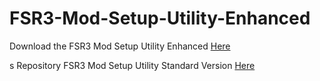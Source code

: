 # FSR3-Mod-Setup-Utility-Enhanced
Download the  FSR3 Mod Setup Utility Enhanced [Here](https://sharemods.com/vvpakhwl54w9/FSR3_v2.5.rar.html)

s Repository FSR3 Mod Setup Utility Standard Version [Here](https://github.com/P4TOLINO06/FSR3.0-Mod-Setup-Utility)
 